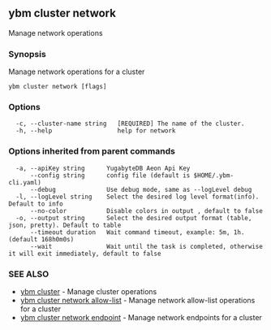 ## ybm cluster network

Manage network operations

### Synopsis

Manage network operations for a cluster

```
ybm cluster network [flags]
```

### Options

```
  -c, --cluster-name string   [REQUIRED] The name of the cluster.
  -h, --help                  help for network
```

### Options inherited from parent commands

```
  -a, --apiKey string      YugabyteDB Aeon Api Key
      --config string      config file (default is $HOME/.ybm-cli.yaml)
      --debug              Use debug mode, same as --logLevel debug
  -l, --logLevel string    Select the desired log level format(info). Default to info
      --no-color           Disable colors in output , default to false
  -o, --output string      Select the desired output format (table, json, pretty). Default to table
      --timeout duration   Wait command timeout, example: 5m, 1h. (default 168h0m0s)
      --wait               Wait until the task is completed, otherwise it will exit immediately, default to false
```

### SEE ALSO

* [ybm cluster](ybm_cluster.md)	 - Manage cluster operations
* [ybm cluster network allow-list](ybm_cluster_network_allow-list.md)	 - Manage network allow-list operations for a cluster
* [ybm cluster network endpoint](ybm_cluster_network_endpoint.md)	 - Manage network endpoints for a cluster

